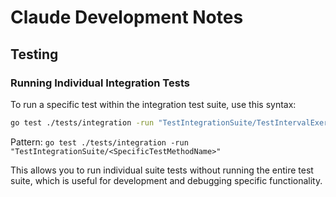 # Claude Development Notes

## Testing

### Running Individual Integration Tests

To run a specific test within the integration test suite, use this syntax:

```bash
go test ./tests/integration -run "TestIntegrationSuite/TestIntervalExercisePrescriptionsList"
```

Pattern: `go test ./tests/integration -run "TestIntegrationSuite/<SpecificTestMethodName>"`

This allows you to run individual suite tests without running the entire test suite, which is useful for development and debugging specific functionality.
